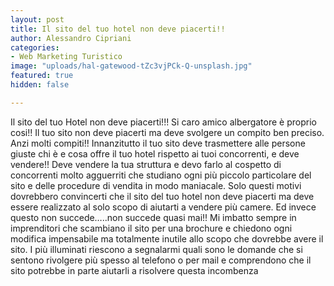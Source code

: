 ```yaml
---
layout: post
title: Il sito del tuo hotel non deve piacerti!!
author: Alessandro Cipriani
categories:
- Web Marketing Turistico
image: "uploads/hal-gatewood-tZc3vjPCk-Q-unsplash.jpg"
featured: true
hidden: false

---
```

Il sito del tuo Hotel non deve piacerti!!! 
Si caro amico albergatore è proprio cosi!! Il tuo sito non deve piacerti ma deve svolgere un compito ben preciso. 
Anzi molti compiti!!
Innanzitutto il tuo sito deve trasmettere alle persone giuste chi è e cosa offre il tuo hotel rispetto ai tuoi concorrenti, e deve vendere!!
Deve vendere la tua struttura e devo farlo al cospetto di concorrenti molto agguerriti che studiano ogni più piccolo particolare del sito e delle procedure di vendita in modo maniacale. 
Solo questi motivi dovrebbero convincerti che il sito del tuo hotel non deve piacerti ma deve essere realizzato al solo scopo di aiutarti a vendere più camere.
Ed invece questo non succede…..non succede quasi mai!!
Mi imbatto sempre in imprenditori che scambiano il sito per una brochure e chiedono ogni modifica impensabile ma totalmente inutile allo scopo che dovrebbe avere il sito. I più illuminati riescono a segnalarmi quali sono le domande che si sentono rivolgere più spesso al telefono o per mail e comprendono che il sito potrebbe in parte aiutarli a risolvere questa incombenza